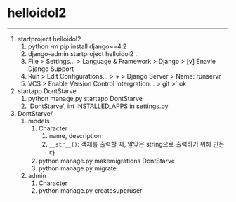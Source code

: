 # helloidol2
***
1. startproject helloidol2
   1. python -m pip install django~=4.2
   2. django-admin startproject helloidol2 .
   3. File > Settings... > Language & Framework > Django > [v] Enavle Django Support
   4. Run > Edit Configurations... > + > Django Server > Name: runservr
   5. VCS > Enable Version Control Intergration... > git >` ok
2. startapp DontStarve
   1. python manage.py startapp DontStarve
   2. 'DontStarve', int INSTALLED_APPS in settings.py
3. DontStarve/
   1. models
      1. Character
         1. name, description
         2. `__str__()`: 객체를 출력할 때, 알맞은 string으로 출력하기 위해 만든다
      2. python manage.py makemigrations DontStarve
      3. python manage.py migrate
   2. admin
      1. Character
      2. python manage.py createsuperuser